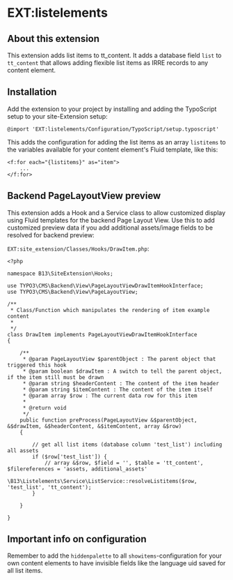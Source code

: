 # EXT:listelements #

## About this extension

This extension adds list items to tt_content. It adds a database field `list` to `tt_content` that allows adding
flexible list items as IRRE records to any content element.

## Installation

Add the extension to your project by installing and adding the TypoScript setup to your site-Extension setup:

```
@import 'EXT:listelements/Configuration/TypoScript/setup.typoscript'
```

This adds the configuration for adding the list items as an array `listitems` to the variables available for your 
content element's Fluid template, like this:

```
<f:for each="{listitems}" as="item">
    ...    
</f:for>
```

## Backend PageLayoutView preview

This extension adds a Hook and a Service class to allow customized display using Fluid templates for the backend Page
Layout View. Use this to add customized preview data if you add additional assets/image fields to be resolved for 
backend preview:

`EXT:site_extension/Classes/Hooks/DrawItem.php`:

```
<?php

namespace B13\SiteExtension\Hooks;

use TYPO3\CMS\Backend\View\PageLayoutViewDrawItemHookInterface;
use TYPO3\CMS\Backend\View\PageLayoutView;

/**
 * Class/Function which manipulates the rendering of item example content
 *
 */
class DrawItem implements PageLayoutViewDrawItemHookInterface
{

    /**
     * @param PageLayoutView $parentObject : The parent object that triggered this hook
     * @param boolean $drawItem : A switch to tell the parent object, if the item still must be drawn
     * @param string $headerContent : The content of the item header
     * @param string $itemContent : The content of the item itself
     * @param array $row : The current data row for this item
     *
     * @return void
     */
    public function preProcess(PageLayoutView &$parentObject, &$drawItem, &$headerContent, &$itemContent, array &$row)
    {

        // get all list items (database column 'test_list') including all assets
        if ($row['test_list']) {
            // array &$row, $field = '', $table = 'tt_content', $filereferences = 'assets, additional_assets'
            \B13\Listelements\Service\ListService::resolveListitems($row, 'test_list', 'tt_content');
        }

    }

}
```

## Important info on configuration

Remember to add the `hiddenpalette` to all `showitems`-configuration for your own content elements to have invisible
fields like the language uid saved for all list items.

